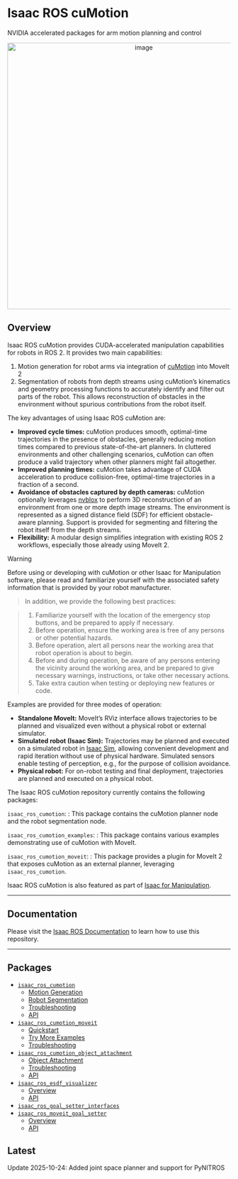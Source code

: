 # Isaac ROS cuMotion

NVIDIA accelerated packages for arm motion planning and control

<div align="center"><a class="reference internal image-reference" href="https://media.githubusercontent.com/media/NVIDIA-ISAAC-ROS/.github/release-4.0/resources/isaac_ros_docs/repositories_and_packages/isaac_ros_cumotion/cumotion_ur10_demo.gif/"><img alt="image" src="https://media.githubusercontent.com/media/NVIDIA-ISAAC-ROS/.github/release-4.0/resources/isaac_ros_docs/repositories_and_packages/isaac_ros_cumotion/cumotion_ur10_demo.gif/" width="600px"/></a></div>

## Overview

Isaac ROS cuMotion provides CUDA-accelerated manipulation
capabilities for robots in ROS 2.  It provides two main capabilities:

1. Motion generation for robot arms via integration of [cuMotion](https://nvidia-isaac-ros.github.io/concepts/manipulation/index.html#concept-cumotion)
   into MoveIt 2
2. Segmentation of robots from depth streams using cuMotion’s kinematics and geometry
   processing functions to accurately identify and filter out parts of the robot.
   This allows reconstruction of obstacles in the environment without spurious contributions
   from the robot itself.

The key advantages of using Isaac ROS cuMotion are:

* **Improved cycle times:** cuMotion produces smooth, optimal-time trajectories in the
  presence of obstacles, generally reducing motion times compared to previous
  state-of-the-art planners.  In cluttered environments and other challenging scenarios,
  cuMotion can often produce a valid trajectory when other planners might fail altogether.
* **Improved planning times:** cuMotion takes advantage of CUDA acceleration to produce
  collision-free, optimal-time trajectories in a fraction of a second.
* **Avoidance of obstacles captured by depth cameras:** cuMotion optionally leverages
  [nvblox](https://nvidia-isaac-ros.github.io/repositories_and_packages/isaac_ros_nvblox/index.html) to perform 3D reconstruction of an environment from one or more depth image
  streams.  The environment is represented as a signed distance field (SDF) for
  efficient obstacle-aware planning.  Support is provided for segmenting and filtering
  the robot itself from the depth streams.
* **Flexibility:** A modular design simplifies integration with existing ROS 2 workflows,
  especially those already using MoveIt 2.

> [!Warning]
> Before using or developing with cuMotion or other Isaac for Manipulation software, please read and
> familiarize yourself with the associated safety information that is provided by your robot
> manufacturer.

> In addition, we provide the following best practices:

> 1. Familiarize yourself with the location of the emergency stop buttons, and be prepared to apply if necessary.
> 2. Before operation, ensure the working area is free of any persons or other potential hazards.
> 3. Before operation, alert all persons near the working area that robot operation is about to begin.
> 4. Before and during operation, be aware of any persons entering the vicinity around the working area,
>    and be prepared to give necessary warnings, instructions, or take other necessary actions.
> 5. Take extra caution when testing or deploying new features or code.

Examples are provided for three modes of operation:

* **Standalone MoveIt:** MoveIt’s RViz interface allows trajectories to be planned and visualized even without a physical
  robot or external simulator.
* **Simulated robot (Isaac Sim):** Trajectories may be planned and executed on a simulated robot in
  [Isaac Sim](https://developer.nvidia.com/isaac/sim), allowing convenient development and rapid iteration without
  use of physical hardware.  Simulated sensors enable testing of perception, e.g., for the purpose of collision avoidance.
* **Physical robot:** For on-robot testing and final deployment, trajectories are planned and executed on a physical
  robot.

The Isaac ROS cuMotion repository currently contains the following packages:

`isaac_ros_cumotion`:
: This package contains the cuMotion planner node and the robot segmentation node.

`isaac_ros_cumotion_examples`:
: This package contains various examples demonstrating use of cuMotion with MoveIt.

`isaac_ros_cumotion_moveit`:
: This package provides a plugin for MoveIt 2 that exposes cuMotion as an external planner, leveraging `isaac_ros_cumotion`.

Isaac ROS cuMotion is also featured as part of [Isaac for Manipulation](https://nvidia-isaac-ros.github.io/reference_workflows/isaac_for_manipulation/index.html).

---

## Documentation

Please visit the [Isaac ROS Documentation](https://nvidia-isaac-ros.github.io/repositories_and_packages/isaac_ros_cumotion/index.html) to learn how to use this repository.

---

## Packages

* [`isaac_ros_cumotion`](https://nvidia-isaac-ros.github.io/repositories_and_packages/isaac_ros_cumotion/isaac_ros_cumotion/index.html)
  * [Motion Generation](https://nvidia-isaac-ros.github.io/repositories_and_packages/isaac_ros_cumotion/isaac_ros_cumotion/index.html#motion-generation)
  * [Robot Segmentation](https://nvidia-isaac-ros.github.io/repositories_and_packages/isaac_ros_cumotion/isaac_ros_cumotion/index.html#robot-segmentation)
  * [Troubleshooting](https://nvidia-isaac-ros.github.io/repositories_and_packages/isaac_ros_cumotion/isaac_ros_cumotion/index.html#troubleshooting)
  * [API](https://nvidia-isaac-ros.github.io/repositories_and_packages/isaac_ros_cumotion/isaac_ros_cumotion/index.html#api)
* [`isaac_ros_cumotion_moveit`](https://nvidia-isaac-ros.github.io/repositories_and_packages/isaac_ros_cumotion/isaac_ros_cumotion_moveit/index.html)
  * [Quickstart](https://nvidia-isaac-ros.github.io/repositories_and_packages/isaac_ros_cumotion/isaac_ros_cumotion_moveit/index.html#quickstart)
  * [Try More Examples](https://nvidia-isaac-ros.github.io/repositories_and_packages/isaac_ros_cumotion/isaac_ros_cumotion_moveit/index.html#try-more-examples)
  * [Troubleshooting](https://nvidia-isaac-ros.github.io/repositories_and_packages/isaac_ros_cumotion/isaac_ros_cumotion_moveit/index.html#troubleshooting)
* [`isaac_ros_cumotion_object_attachment`](https://nvidia-isaac-ros.github.io/repositories_and_packages/isaac_ros_cumotion/isaac_ros_cumotion_object_attachment/index.html)
  * [Object Attachment](https://nvidia-isaac-ros.github.io/repositories_and_packages/isaac_ros_cumotion/isaac_ros_cumotion_object_attachment/index.html#object-attachment)
  * [Troubleshooting](https://nvidia-isaac-ros.github.io/repositories_and_packages/isaac_ros_cumotion/isaac_ros_cumotion_object_attachment/index.html#troubleshooting)
  * [API](https://nvidia-isaac-ros.github.io/repositories_and_packages/isaac_ros_cumotion/isaac_ros_cumotion_object_attachment/index.html#api)
* [`isaac_ros_esdf_visualizer`](https://nvidia-isaac-ros.github.io/repositories_and_packages/isaac_ros_cumotion/isaac_ros_esdf_visualizer/index.html)
  * [Overview](https://nvidia-isaac-ros.github.io/repositories_and_packages/isaac_ros_cumotion/isaac_ros_esdf_visualizer/index.html#overview)
  * [API](https://nvidia-isaac-ros.github.io/repositories_and_packages/isaac_ros_cumotion/isaac_ros_esdf_visualizer/index.html#api)
* [`isaac_ros_goal_setter_interfaces`](https://nvidia-isaac-ros.github.io/repositories_and_packages/isaac_ros_cumotion/isaac_ros_goal_setter_interfaces/index.html)
* [`isaac_ros_moveit_goal_setter`](https://nvidia-isaac-ros.github.io/repositories_and_packages/isaac_ros_cumotion/isaac_ros_moveit_goal_setter/index.html)
  * [Overview](https://nvidia-isaac-ros.github.io/repositories_and_packages/isaac_ros_cumotion/isaac_ros_moveit_goal_setter/index.html#overview)
  * [API](https://nvidia-isaac-ros.github.io/repositories_and_packages/isaac_ros_cumotion/isaac_ros_moveit_goal_setter/index.html#api)

## Latest

Update 2025-10-24: Added joint space planner and support for PyNITROS
